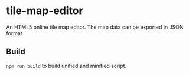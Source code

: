 # tile-map-editor
An HTML5 online tile map editor. The map data can be exported in JSON format.

## Build
`npm run build` to build unified and minified script.




